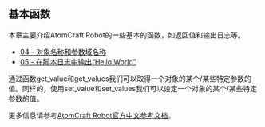 ## 基本函数
本章主要介绍AtomCraft Robot的一些基本的函数，如返回值和输出日志等。
* <a href="Atom_Craft_Robot_Part_04.md" target="_blank">04 - 对象名称和参数域名称</a>
* <a href="Atom_Craft_Robot_Part_05.md" target="_blank">05 - 在脚本日志中输出“Hello World”</a>

通过函数get_value和get_values我们可以取得一个对象的某个/某些特定参数的值。同样的，使用set_value和set_values我们可以设定一个对象的某个/某些特定参数的值。

更多信息请参考<a href="https://www.criware.cn/public/upload/chm/CRI_ADX2_Tools_Manual_zh_public/criatom_tools_atomcraft_api_refmodule_project.html" target="_blank">AtomCraft Robot官方中文参考文档</a>。